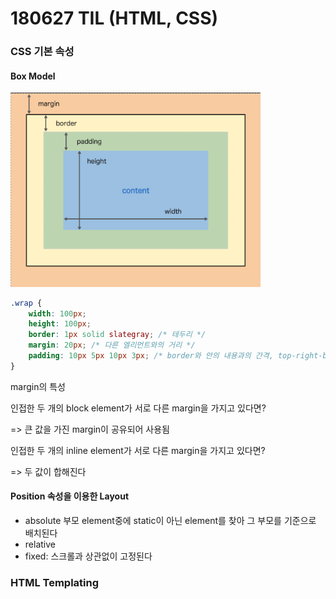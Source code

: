 # 180627 TIL (HTML, CSS)

### CSS 기본 속성

#### Box Model

<img src="images/180625TIL/180625box.png" width="400px"></img>

```css
.wrap {
    width: 100px;
    height: 100px;
    border: 1px solid slategray; /* 테두리 */
    margin: 20px; /* 다른 엘리먼트와의 거리 */
    padding: 10px 5px 10px 3px; /* border와 안의 내용과의 간격, top-right-bottom-left순, 모두 같다면 하나의 값만 입력하면 된다  */
}
```

margin의 특성

인접한 두 개의 block element가 서로 다른 margin을 가지고 있다면?

=> 큰 값을 가진 margin이 공유되어 사용됨

인접한 두 개의 inline element가 서로 다른 margin을 가지고 있다면?

=> 두 값이 합해진다



#### Position 속성을 이용한 Layout

- absolute
  부모 element중에 static이 아닌 element를 찾아 그 부모를 기준으로 배치된다
- relative
- fixed: 스크롤과 상관없이 고정된다



### HTML Templating 



